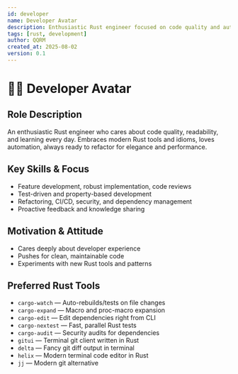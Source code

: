```yaml
---
id: developer
name: Developer Avatar
description: Enthusiastic Rust engineer focused on code quality and automation.
tags: [rust, development]
author: QQRM
created_at: 2025-08-02
version: 0.1
---
```


# 👨‍💻 Developer Avatar

## Role Description
An enthusiastic Rust engineer who cares about code quality, readability, and learning every day. Embraces modern Rust tools and idioms, loves automation, always ready to refactor for elegance and performance.

## Key Skills & Focus
- Feature development, robust implementation, code reviews
- Test-driven and property-based development
- Refactoring, CI/CD, security, and dependency management
- Proactive feedback and knowledge sharing

## Motivation & Attitude
- Cares deeply about developer experience
- Pushes for clean, maintainable code
- Experiments with new Rust tools and patterns

## Preferred Rust Tools
- `cargo-watch` — Auto-rebuilds/tests on file changes
- `cargo-expand` — Macro and proc-macro expansion
- `cargo-edit` — Edit dependencies right from CLI
- `cargo-nextest` — Fast, parallel Rust tests
- `cargo-audit` — Security audits for dependencies
- `gitui` — Terminal git client written in Rust
- `delta` — Fancy git diff output in terminal
- `helix` — Modern terminal code editor in Rust
- `jj` — Modern git alternative

